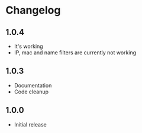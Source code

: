 # Changelog

## 1.0.4

- It's working
- IP, mac and name filters are currently not working

## 1.0.3

- Documentation
- Code cleanup

## 1.0.0

- Initial release
